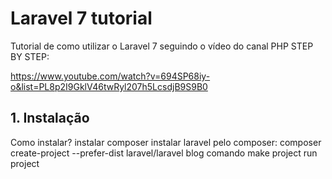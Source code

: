 # Laravel 7 tutorial

Tutorial de como utilizar o Laravel 7 seguindo o vídeo do canal PHP STEP BY STEP:

https://www.youtube.com/watch?v=694SP68iy-o&list=PL8p2I9GklV46twRyl207h5LcsdjB9S9B0

## 1. Instalação

Como instalar?
    instalar composer
    instalar laravel pelo composer:
        composer create-project --prefer-dist laravel/laravel blog
    comando make project
    run project

